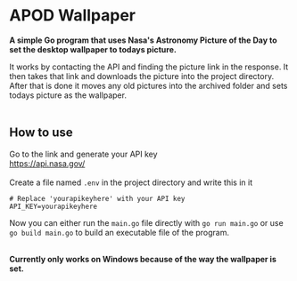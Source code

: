 # APOD Wallpaper
<strong>A simple Go program that uses Nasa's Astronomy Picture of the Day to set the desktop wallpaper to todays picture.</strong>

It works by contacting the API and finding the picture link in the response. It then takes that link and downloads the picture into the project directory. After that is done it moves any old pictures into the archived folder and sets todays picture as the wallpaper.
<br><br>
## How to use
Go to the link and generate your API key<br>
https://api.nasa.gov/<br><br>
Create a file named ``.env`` in the project directory and write this in it<br>
```env
# Replace 'yourapikeyhere' with your API key
API_KEY=yourapikeyhere
```
Now you can either run the ``main.go`` file directly with ``go run main.go`` or use ``go build main.go`` to build an executable file of the program.

<br>
<strong>Currently only works on Windows because of the way the wallpaper is set.</strong>
